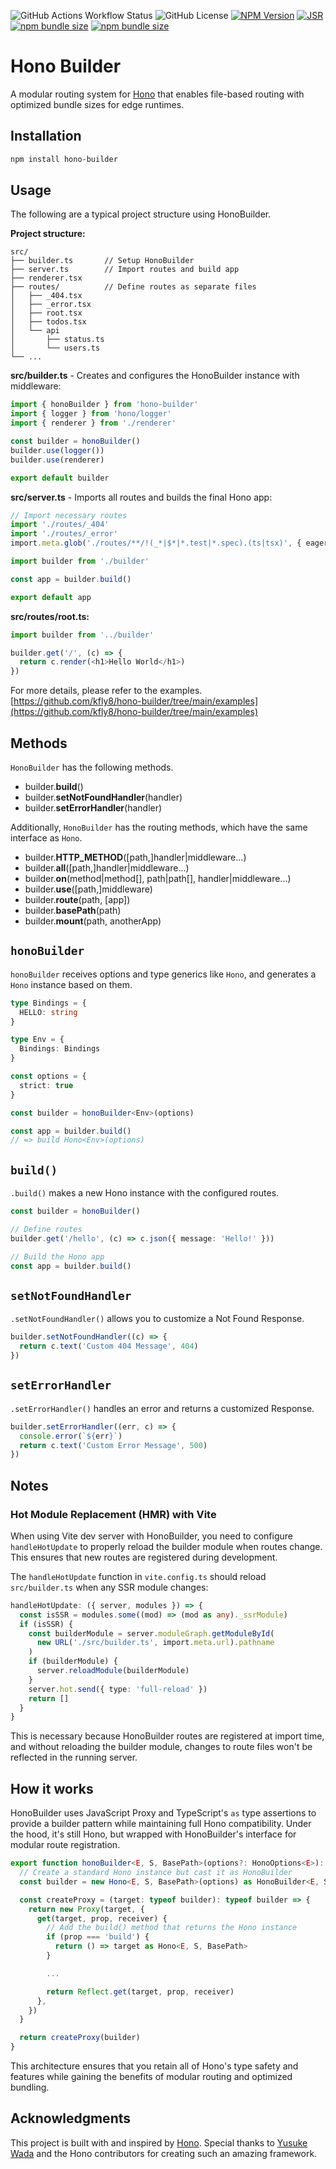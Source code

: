 ![GitHub Actions Workflow Status](https://img.shields.io/github/actions/workflow/status/kfly8/hono-builder/ci.yml)
![GitHub License](https://img.shields.io/github/license/kfly8/hono-builder)
[![NPM Version](https://img.shields.io/npm/v/hono-builder)](https://www.npmjs.com/package/hono-builder)
[![JSR](https://jsr.io/badges/@kfly8/hono-builder)](https://jsr.io/@kfly8/hono-builder)
[![npm bundle size](https://img.shields.io/bundlephobia/minzip/hono-builder)](https://bundlephobia.com/package/hono-builder)
[![npm bundle size](https://img.shields.io/bundlephobia/min/hono-builder)](https://bundlephobia.com/package/hono-builder)


# Hono Builder

A modular routing system for [Hono](https://hono.dev) that enables file-based routing with optimized bundle sizes for edge runtimes.

## Installation

```bash
npm install hono-builder
```

## Usage

The following are a typical project structure using HonoBuilder.

**Project structure:**
```
src/
├── builder.ts       // Setup HonoBuilder
├── server.ts        // Import routes and build app
├── renderer.tsx
├── routes/          // Define routes as separate files
│   ├── _404.tsx
│   ├── _error.tsx
│   ├── root.tsx
│   ├── todos.tsx
│   └── api
│       ├── status.ts
│       └── users.ts
└── ...
```

**src/builder.ts** - Creates and configures the HonoBuilder instance with middleware:
```typescript
import { honoBuilder } from 'hono-builder'
import { logger } from 'hono/logger'
import { renderer } from './renderer'

const builder = honoBuilder()
builder.use(logger())
builder.use(renderer)

export default builder
```

**src/server.ts** - Imports all routes and builds the final Hono app:
```typescript
// Import necessary routes
import './routes/_404'
import './routes/_error'
import.meta.glob('./routes/**/!(_*|$*|*.test|*.spec).(ts|tsx)', { eager: true })

import builder from './builder'

const app = builder.build()

export default app
```

**src/routes/root.ts:**
```typescript
import builder from '../builder'

builder.get('/', (c) => {
  return c.render(<h1>Hello World</h1>)
})
```

For more details, please refer to the examples.
[https://github.com/kfly8/hono-builder/tree/main/examples](https://github.com/kfly8/hono-builder/tree/main/examples)

## Methods

`HonoBuilder` has the following methods.

- builder.**build**()
- builder.**setNotFoundHandler**(handler)
- builder.**setErrorHandler**(handler)

Additionally, `HonoBuilder` has the routing methods, which have the same interface as `Hono`.

- builder.**HTTP_METHOD**([path,]handler|middleware...)
- builder.**all**([path,]handler|middleware...)
- builder.**on**(method|method[], path|path[], handler|middleware...)
- builder.**use**([path,]middleware)
- builder.**route**(path, [app])
- builder.**basePath**(path)
- builder.**mount**(path, anotherApp)

## `honoBuilder`

`honoBuilder` receives options and type generics like `Hono`, and generates a `Hono` instance based on them.

```typescript
type Bindings = {
  HELLO: string
}

type Env = {
  Bindings: Bindings
}

const options = {
  strict: true
}

const builder = honoBuilder<Env>(options)

const app = builder.build()
// => build Hono<Env>(options)
```

## `build()`

`.build()` makes a new Hono instance with the configured routes.

```typescript
const builder = honoBuilder()

// Define routes
builder.get('/hello', (c) => c.json({ message: 'Hello!' }))

// Build the Hono app
const app = builder.build()
```

## `setNotFoundHandler`

`.setNotFoundHandler()` allows you to customize a Not Found Response.
 
```typescript
builder.setNotFoundHandler((c) => {
  return c.text('Custom 404 Message', 404)
})
```

## `setErrorHandler`

`.setErrorHandler()` handles an error and returns a customized Response.

```typescript
builder.setErrorHandler((err, c) => {
  console.error(`${err}`)
  return c.text('Custom Error Message', 500)
})
```

## Notes

### Hot Module Replacement (HMR) with Vite

When using Vite dev server with HonoBuilder, you need to configure `handleHotUpdate` to properly reload the builder module when routes change. This ensures that new routes are registered during development.

The `handleHotUpdate` function in `vite.config.ts` should reload `src/builder.ts` when any SSR module changes:

```typescript
handleHotUpdate: ({ server, modules }) => {
  const isSSR = modules.some((mod) => (mod as any)._ssrModule)
  if (isSSR) {
    const builderModule = server.moduleGraph.getModuleById(
      new URL('./src/builder.ts', import.meta.url).pathname
    )
    if (builderModule) {
      server.reloadModule(builderModule)
    }
    server.hot.send({ type: 'full-reload' })
    return []
  }
}
```

This is necessary because HonoBuilder routes are registered at import time, and without reloading the builder module, changes to route files won't be reflected in the running server.


## How it works

HonoBuilder uses JavaScript Proxy and TypeScript's `as` type assertions to provide a builder pattern while maintaining full Hono compatibility. Under the hood, it's still Hono, but wrapped with HonoBuilder's interface for modular route registration.

```typescript
export function honoBuilder<E, S, BasePath>(options?: HonoOptions<E>): HonoBuilder<E, S, BasePath> {
  // Create a standard Hono instance but cast it as HonoBuilder
  const builder = new Hono<E, S, BasePath>(options) as HonoBuilder<E, S, BasePath>

  const createProxy = (target: typeof builder): typeof builder => {
    return new Proxy(target, {
      get(target, prop, receiver) {
        // Add the build() method that returns the Hono instance
        if (prop === 'build') {
          return () => target as Hono<E, S, BasePath>
        }

        ...

        return Reflect.get(target, prop, receiver)
      },
    })
  }

  return createProxy(builder)
}
```

This architecture ensures that you retain all of Hono's type safety and features while gaining the benefits of modular routing and optimized bundling.

## Acknowledgments

This project is built with and inspired by [Hono](https://hono.dev).
Special thanks to [Yusuke Wada](https://github.com/yusukebe) and the Hono contributors for creating such an amazing framework.


